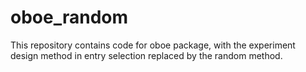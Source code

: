 # oboe_random

This repository contains code for oboe package, with the experiment design method in entry selection replaced by the random method. 
